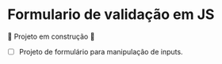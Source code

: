 # Formulario de validação em JS

:construction: Projeto em construção :construction:

- [ ] Projeto de formulário para manipulação de inputs.
